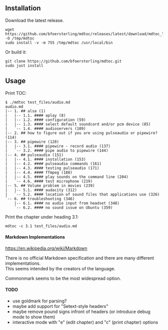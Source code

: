 ## Installation

Download the latest release.
```
wget https://github.com/bfoersterling/mdtoc/releases/latest/download/mdtoc_linux_amd64 -O /tmp/mdtoc
sudo install -v -m 755 /tmp/mdtoc /usr/local/bin
```

Or build it:
```
git clone https://github.com/bfoersterling/mdtoc.git
sudo just install
```

## Usage

Print TOC:
```
$ ./mdtoc test_files/audio.md
audio.md
|-- 1. ## alsa (1)
|   |-- 1.1. #### aplay (8)
|   |-- 1.2. #### configuration (59)
|   |-- 1.3. #### select default soundcard and/or pcm device (85)
|   `-- 1.4. #### audioservers (109)
|-- 2. ## how to figure out if you are using pulseaudio or pipewire? (114)
|-- 3. ## pipewire (128)
|   |-- 3.1. #### pipewire - record audio (137)
|   `-- 3.2. #### pipe audio to pipewire (144)
|-- 4. ## pulseaudio (151)
|   |-- 4.1. #### installation (153)
|   |-- 4.2. #### pulseaudio commands (161)
|   |-- 4.3. #### testing pulseaudio (171)
|   |-- 4.4. #### ffmpeg (188)
|   |-- 4.5. #### play sounds on the command line (204)
|   `-- 4.6. #### test microphone (219)
|-- 5. ## Volume problem in movies (239)
|   |-- 5.1. #### audacity (312)
|   `-- 5.2. #### location of sound files that applications use (326)
`-- 6. ## troubleshooting (346)
    |-- 6.1. #### no audio input from headset (348)
    `-- 6.2. #### no sound issue on Ubuntu (359)
```

Print the chapter under heading 3.1:
```
mdtoc -c 3.1 test_files/audio.md
```

#### Markdown Implementations

https://en.wikipedia.org/wiki/Markdown

There is no official Markdown specification and there are many different \
implementations.\
This seems intended by the creators of the language.

Commonmark seems to be the most widespread option.

#### TODO

- use goldmark for parsing?
- maybe add support for "Setext-style headers"
- maybe remove pound signs infront of headers (or introduce debug mode to show them)
- interactive mode with "e" (edit chapter) and "c" (print chapter) options
